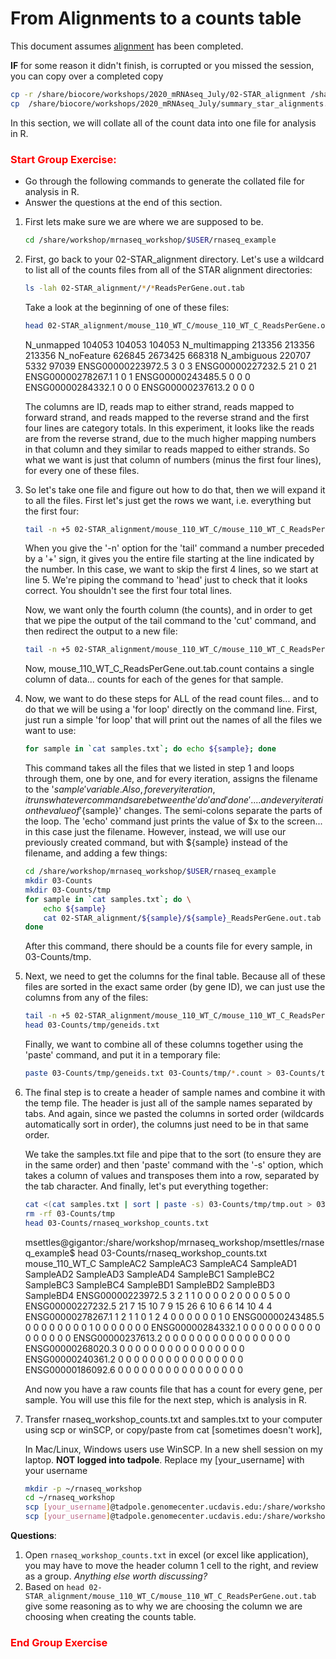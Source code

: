 # From Alignments to a counts table

This document assumes [alignment](./alignment.md) has been completed.

**IF** for some reason it didn't finish, is corrupted or you missed the session, you can copy over a completed copy

```bash
cp -r /share/biocore/workshops/2020_mRNAseq_July/02-STAR_alignment /share/workshop/mrnaseq_workshop/$USER/rnaseq_example/.
cp  /share/biocore/workshops/2020_mRNAseq_July/summary_star_alignments.txt /share/workshop/mrnaseq_workshop/$USER/rnaseq_example/.
```

In this section, we will collate all of the count data into one file for analysis in R.


### <font color='red'> Start Group Exercise: </font>
- Go through the following commands to generate the collated file for analysis in R. 
- Answer the questions at the end of this section. 

1. First lets make sure we are where we are supposed to be.

    ```bash
    cd /share/workshop/mrnaseq_workshop/$USER/rnaseq_example
    ```

1. First, go back to your 02-STAR_alignment directory. Let's use a wildcard to list all of the counts files from all of the STAR alignment directories:

    ```bash
    ls -lah 02-STAR_alignment/*/*ReadsPerGene.out.tab
    ```

    Take a look at the beginning of one of these files:

    ```bash
    head 02-STAR_alignment/mouse_110_WT_C/mouse_110_WT_C_ReadsPerGene.out.tab
    ```

    <div class="output">N_unmapped	104053	104053	104053
    N_multimapping	213356	213356	213356
    N_noFeature	626845	2673425	668318
    N_ambiguous	220707	5332	97039
    ENSG00000223972.5	3	0	3
    ENSG00000227232.5	21	0	21
    ENSG00000278267.1	1	0	1
    ENSG00000243485.5	0	0	0
    ENSG00000284332.1	0	0	0
    ENSG00000237613.2	0	0	0
    </div>

    The columns are ID, reads map to either strand, reads mapped to forward strand, and reads mapped to the reverse strand and the first four lines are category totals. In this experiment, it looks like the reads are from the reverse strand, due to the much higher mapping numbers in that column and they similar to reads mapped to either strands. So what we want is just that column of numbers (minus the first four lines), for every one of these files.

1. So let's take one file and figure out how to do that, then we will expand it to all the files. First let's just get the rows we want, i.e. everything but the first four:

    ```bash
    tail -n +5 02-STAR_alignment/mouse_110_WT_C/mouse_110_WT_C_ReadsPerGene.out.tab | head
    ```

    When you give the '-n' option for the 'tail' command a number preceded by a '+' sign, it gives you the entire file starting at the line indicated by the number. In this case, we want to skip the first 4 lines, so we start at line 5. We're piping the command to 'head' just to check that it looks correct. You shouldn't see the first four total lines.

    Now, we want only the fourth column (the counts), and in order to get that we pipe the output of the tail command to the 'cut' command, and then redirect the output to a new file:

    ```bash
    tail -n +5 02-STAR_alignment/mouse_110_WT_C/mouse_110_WT_C_ReadsPerGene.out.tab | cut -f4 | head
    ```

    Now, mouse_110_WT_C_ReadsPerGene.out.tab.count contains a single column of data... counts for each of the genes for that sample.

1.  Now, we want to do these steps for ALL of the read count files... and to do that we will be using a 'for loop' directly on the command line. First, just run a simple 'for loop' that will print out the names of all the files we want to use:

    ```bash
    for sample in `cat samples.txt`; do echo ${sample}; done
    ```

    This command takes all the files that we listed in step 1 and loops through them, one by one, and for every iteration, assigns the filename to the '${sample}' variable. Also, for every iteration, it runs whatever commands are between the 'do' and 'done'.... and every iteration the value of '${sample}' changes. The semi-colons separate the parts of the loop. The 'echo' command just prints the value of $x to the screen... in this case just the filename. However, instead, we will use our previously created command, but with ${sample} instead of the filename, and adding a few things:

    ```bash
    cd /share/workshop/mrnaseq_workshop/$USER/rnaseq_example
    mkdir 03-Counts
    mkdir 03-Counts/tmp
    for sample in `cat samples.txt`; do \
        echo ${sample}
        cat 02-STAR_alignment/${sample}/${sample}_ReadsPerGene.out.tab | tail -n +5 | cut -f4 > 03-Counts/tmp/${sample}.count
    done
    ```

    After this command, there should be a counts file for every sample, in 03-Counts/tmp.

1. Next, we need to get the columns for the final table. Because all of these files are sorted in the exact same order (by gene ID), we can just use the columns from any of the files:

    ```bash
    tail -n +5 02-STAR_alignment/mouse_110_WT_C/mouse_110_WT_C_ReadsPerGene.out.tab | cut -f1 > 03-Counts/tmp/geneids.txt
    head 03-Counts/tmp/geneids.txt
    ```

    Finally, we want to combine all of these columns together using the 'paste' command, and put it in a temporary file:

    ```bash
    paste 03-Counts/tmp/geneids.txt 03-Counts/tmp/*.count > 03-Counts/tmp/tmp.out
    ```

1. The final step is to create a header of sample names and combine it with the temp file. The header is just all of the sample names separated by tabs. And again, since we pasted the columns in sorted order (wildcards automatically sort in order), the columns just need to be in that same order.

    We take the samples.txt file and pipe that to the sort (to ensure they are in the same order) and then 'paste' command with the '-s' option, which takes a column of values and transposes them into a row, separated by the tab character. And finally, let's put everything together:

    ```bash
    cat <(cat samples.txt | sort | paste -s) 03-Counts/tmp/tmp.out > 03-Counts/rnaseq_workshop_counts.txt
    rm -rf 03-Counts/tmp
    head 03-Counts/rnaseq_workshop_counts.txt
    ```

    <div class="output">msettles@gigantor:/share/workshop/mrnaseq_workshop/msettles/rnaseq_example$ head 03-Counts/rnaseq_workshop_counts.txt
    mouse_110_WT_C	SampleAC2	SampleAC3	SampleAC4	SampleAD1	SampleAD2	SampleAD3	SampleAD4	SampleBC1	SampleBC2	SampleBC3	SampleBC4	SampleBD1	SampleBD2	SampleBD3	SampleBD4
    ENSG00000223972.5	3	2	1	1	0	0	0	0	2	0	0	0	0	5	0	0
    ENSG00000227232.5	21	7	15	10	7	9	15	26	6	10	6	6	14	10	4	4
    ENSG00000278267.1	1	2	1	1	0	1	2	4	0	0	0	0	0	0	1	0
    ENSG00000243485.5	0	0	0	0	0	0	0	0	1	0	0	0	0	0	0	0
    ENSG00000284332.1	0	0	0	0	0	0	0	0	0	0	0	0	0	0	0	0
    ENSG00000237613.2	0	0	0	0	0	0	0	0	0	0	0	0	0	0	0	0
    ENSG00000268020.3	0	0	0	0	0	0	0	0	0	0	0	0	0	0	0	0
    ENSG00000240361.2	0	0	0	0	0	0	0	0	0	0	0	0	0	0	0	0
    ENSG00000186092.6	0	0	0	0	0	0	0	0	0	0	0	0	0	0	0	0
    </div>

    And now you have a raw counts file that has a count for every gene, per sample. You will use this file for the next step, which is analysis in R.

1. Transfer rnaseq_workshop_counts.txt and samples.txt to your computer using scp or winSCP, or copy/paste from cat [sometimes doesn't work],  

    In Mac/Linux, Windows users use WinSCP. In a new shell session on my laptop. **NOT logged into tadpole**. Replace my [your_username] with your username

    ```bash
    mkdir -p ~/rnaseq_workshop
    cd ~/rnaseq_workshop
    scp [your_username]@tadpole.genomecenter.ucdavis.edu:/share/workshop/mrnaseq_workshop/[your_username]/rnaseq_example/03-Counts/rnaseq_workshop_counts.txt .
    scp [your_username]@tadpole.genomecenter.ucdavis.edu:/share/workshop/mrnaseq_workshop/[your_username]/rnaseq_example/samples.txt .
    ```


**Questions**:
1. Open `rnaseq_workshop_counts.txt` in excel (or excel like application), you may have to move the header column 1 cell to the right, and review as a group. *Anything else worth discussing?*
1. Based on `head 02-STAR_alignment/mouse_110_WT_C/mouse_110_WT_C_ReadsPerGene.out.tab` give some reasoning as to why we are choosing the column we are choosing when creating the counts table. 


### <font color='red'> End Group Exercise </font>
